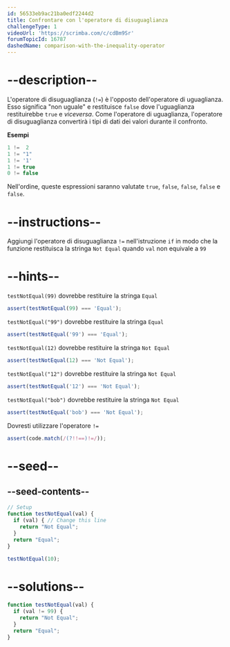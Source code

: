 ```yaml
---
id: 56533eb9ac21ba0edf2244d2
title: Confrontare con l'operatore di disuguaglianza
challengeType: 1
videoUrl: 'https://scrimba.com/c/cdBm9Sr'
forumTopicId: 16787
dashedName: comparison-with-the-inequality-operator
---
```


# --description--

L'operatore di disuguaglianza (`!=`) è l'opposto dell'operatore di uguaglianza. Esso significa "non uguale" e restituisce `false` dove l'uguaglianza restituirebbe `true` e *viceversa*. Come l'operatore di uguaglianza, l'operatore di disuguaglianza convertirà i tipi di dati dei valori durante il confronto.

**Esempi**

```js
1 !=  2
1 != "1"
1 != '1'
1 != true
0 != false
```

Nell'ordine, queste espressioni saranno valutate `true`, `false`, `false`, `false` e `false`.

# --instructions--

Aggiungi l'operatore di disuguaglianza `!=` nell'istruzione `if` in modo che la funzione restituisca la stringa `Not Equal` quando `val` non equivale a `99`

# --hints--

`testNotEqual(99)` dovrebbe restituire la stringa `Equal`

```js
assert(testNotEqual(99) === 'Equal');
```

`testNotEqual("99")` dovrebbe restituire la stringa `Equal`

```js
assert(testNotEqual('99') === 'Equal');
```

`testNotEqual(12)` dovrebbe restituire la stringa `Not Equal`

```js
assert(testNotEqual(12) === 'Not Equal');
```

`testNotEqual("12")` dovrebbe restituire la stringa `Not Equal`

```js
assert(testNotEqual('12') === 'Not Equal');
```

`testNotEqual("bob")` dovrebbe restituire la stringa `Not Equal`

```js
assert(testNotEqual('bob') === 'Not Equal');
```

Dovresti utilizzare l'operatore `!=`

```js
assert(code.match(/(?!!==)!=/));
```

# --seed--

## --seed-contents--

```js
// Setup
function testNotEqual(val) {
  if (val) { // Change this line
    return "Not Equal";
  }
  return "Equal";
}

testNotEqual(10);
```

# --solutions--

```js
function testNotEqual(val) {
  if (val != 99) {
    return "Not Equal";
  }
  return "Equal";
}
```
